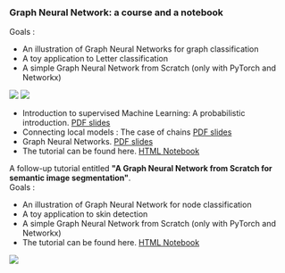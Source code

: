 ### Graph Neural Network: a course and a notebook

Goals :

*   An illustration of Graph Neural Networks for graph classification
*   A toy application to Letter classification
*   A simple Graph Neural Network from Scratch (only with PyTorch and Networkx)

![](http://romain.raveaux.free.fr/document/gcnnimproved.PNG) ![](document/graphletter.PNG)  

*   Introduction to supervised Machine Learning: A probabilistic introduction. [PDF slides](http://romain.raveaux.free.fr/document/courssupervisedmachinelearningRaveaux.pdf)
*   Connecting local models : The case of chains [PDF slides](http://romain.raveaux.free.fr/document/Connecting%20local%20models%20the%20case%20of%20chains%20.pdf)
*   Graph Neural Networks. [PDF slides](http://romain.raveaux.free.fr/document/graph%20neural%20networks%20romain%20raveaux.pdf)
*   The tutorial can be found here. [HTML Notebook](document/TP%20DI%20Graph%20Letter%20Classification%20Student-Correction.html)

A follow-up tutorial entitled **"A Graph Neural Network from Scratch for semantic image segmentation"**.  
Goals :

*   An illustration of Graph Neural Network for node classification
*   A toy application to skin detection
*   A simple Graph Neural Network from Scratch (only with PyTorch and Networkx)
*   The tutorial can be found here. [HTML Notebook](http://romain.raveaux.free.fr/document/GNN%20image%20segementation%20Student%20Correction.html)

![](http://romain.raveaux.free.fr/document/skindetectiongnn.PNG)
